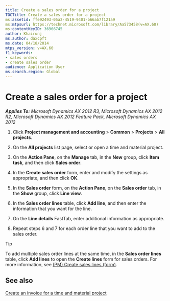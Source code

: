 ```yaml
---
title: Create a sales order for a project
TOCTitle: Create a sales order for a project
ms:assetid: ffe92493-05a2-4519-9401-b66ab7f121a9
ms:mtpsurl: https://technet.microsoft.com/library/Aa573458(v=AX.60)
ms:contentKeyID: 36966745
author: Khairunj
ms.author: daxcpft
ms.date: 04/18/2014
mtps_version: v=AX.60
f1_keywords:
- sales orders
- create sales order
audience: Application User
ms.search.region: Global
---
```


# Create a sales order for a project 


_**Applies To:** Microsoft Dynamics AX 2012 R3, Microsoft Dynamics AX 2012 R2, Microsoft Dynamics AX 2012 Feature Pack, Microsoft Dynamics AX 2012_

1.  Click **Project management and accounting** \> **Common** \> **Projects** \> **All projects**.

2.  On the **All projects** list page, select or open a time and material project.

3.  On the **Action Pane**, on the **Manage** tab, in the **New** group, click **Item task**, and then click **Sales order**.

4.  In the **Create sales order** form, enter and modify the settings as appropriate, and then click **OK**.

5.  In the **Sales order** form, on the **Action Pane**, on the **Sales order** tab, in the **Show** group, click **Line view**.

6.  In the **Sales order lines** table, click **Add line**, and then enter the information that you want for the line.

7.  On the **Line details** FastTab, enter additional information as appropriate.

8.  Repeat steps 6 and 7 for each order line that you want to add to the sales order.


> [!TIP]
> <P>To add multiple sales order lines at the same time, in the <STRONG>Sales order lines</STRONG> table, click <STRONG>Add lines</STRONG> to open the <STRONG>Create lines</STRONG> form for sales orders. For more information, see <A href="https://technet.microsoft.com/library/hh328648(v=ax.60)">(PM) Create sales lines (form)</A>.</P>



## See also

[Create an invoice for a time and material project](create-an-invoice-for-a-time-and-material-project.md)

  


